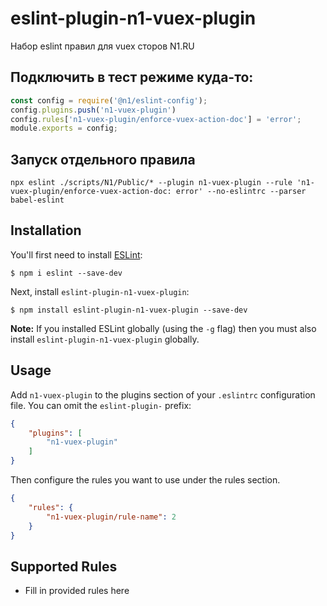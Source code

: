 # eslint-plugin-n1-vuex-plugin

Набор eslint правил для vuex сторов N1.RU
## Подключить в тест режиме куда-то:
```js
const config = require('@n1/eslint-config');
config.plugins.push('n1-vuex-plugin')
config.rules['n1-vuex-plugin/enforce-vuex-action-doc'] = 'error';
module.exports = config;
```

## Запуск отдельного правила
`npx eslint ./scripts/N1/Public/* --plugin n1-vuex-plugin --rule 'n1-vuex-plugin/enforce-vuex-action-doc: error' --no-eslintrc --parser babel-eslint`


## Installation

You'll first need to install [ESLint](http://eslint.org):

```
$ npm i eslint --save-dev
```

Next, install `eslint-plugin-n1-vuex-plugin`:

```
$ npm install eslint-plugin-n1-vuex-plugin --save-dev
```

**Note:** If you installed ESLint globally (using the `-g` flag) then you must also install `eslint-plugin-n1-vuex-plugin` globally.

## Usage

Add `n1-vuex-plugin` to the plugins section of your `.eslintrc` configuration file. You can omit the `eslint-plugin-` prefix:

```json
{
    "plugins": [
        "n1-vuex-plugin"
    ]
}
```


Then configure the rules you want to use under the rules section.

```json
{
    "rules": {
        "n1-vuex-plugin/rule-name": 2
    }
}
```

## Supported Rules

* Fill in provided rules here





